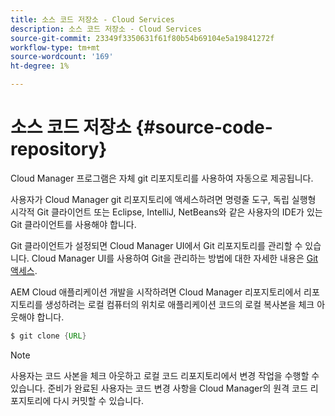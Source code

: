 ```yaml
---
title: 소스 코드 저장소 - Cloud Services
description: 소스 코드 저장소 - Cloud Services
source-git-commit: 23349f3350631f61f80b54b69104e5a19841272f
workflow-type: tm+mt
source-wordcount: '169'
ht-degree: 1%

---
```



# 소스 코드 저장소 {#source-code-repository}

Cloud Manager 프로그램은 자체 git 리포지토리를 사용하여 자동으로 제공됩니다.

사용자가 Cloud Manager git 리포지토리에 액세스하려면 명령줄 도구, 독립 실행형 시각적 Git 클라이언트 또는 Eclipse, IntelliJ, NetBeans와 같은 사용자의 IDE가 있는 Git 클라이언트를 사용해야 합니다.

Git 클라이언트가 설정되면 Cloud Manager UI에서 Git 리포지토리를 관리할 수 있습니다. Cloud Manager UI를 사용하여 Git을 관리하는 방법에 대한 자세한 내용은 [Git 액세스](/help/implementing/cloud-manager/accessing-git.md).

AEM Cloud 애플리케이션 개발을 시작하려면 Cloud Manager 리포지토리에서 리포지토리를 생성하려는 로컬 컴퓨터의 위치로 애플리케이션 코드의 로컬 복사본을 체크 아웃해야 합니다.

```java
$ git clone {URL}
```

>[!NOTE]
>
>사용자는 코드 사본을 체크 아웃하고 로컬 코드 리포지토리에서 변경 작업을 수행할 수 있습니다. 준비가 완료된 사용자는 코드 변경 사항을 Cloud Manager의 원격 코드 리포지토리에 다시 커밋할 수 있습니다.
